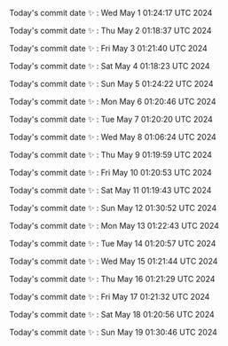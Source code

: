 Today's commit date ✨ : Wed May 1 01:24:17 UTC 2024 

Today's commit date ✨ : Thu May 2 01:18:37 UTC 2024 

Today's commit date ✨ : Fri May 3 01:21:40 UTC 2024 

Today's commit date ✨ : Sat May 4 01:18:23 UTC 2024 

Today's commit date ✨ : Sun May 5 01:24:22 UTC 2024 

Today's commit date ✨ : Mon May 6 01:20:46 UTC 2024 

Today's commit date ✨ : Tue May 7 01:20:20 UTC 2024 

Today's commit date ✨ : Wed May 8 01:06:24 UTC 2024 

Today's commit date ✨ : Thu May 9 01:19:59 UTC 2024 

Today's commit date ✨ : Fri May 10 01:20:53 UTC 2024 

Today's commit date ✨ : Sat May 11 01:19:43 UTC 2024 

Today's commit date ✨ : Sun May 12 01:30:52 UTC 2024 

Today's commit date ✨ : Mon May 13 01:22:43 UTC 2024 

Today's commit date ✨ : Tue May 14 01:20:57 UTC 2024 

Today's commit date ✨ : Wed May 15 01:21:44 UTC 2024 

Today's commit date ✨ : Thu May 16 01:21:29 UTC 2024 

Today's commit date ✨ : Fri May 17 01:21:32 UTC 2024 

Today's commit date ✨ : Sat May 18 01:20:56 UTC 2024 

Today's commit date ✨ : Sun May 19 01:30:46 UTC 2024 

